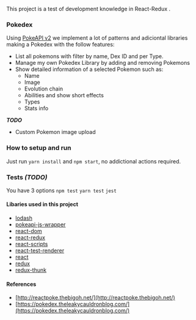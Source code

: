 This project is a test of development knowledge in React-Redux .
### Pokedex
Using [PokeAPI v2](https://pokeapi.co/docsv2/#) we implement a lot of patterns and adiciontal libraries making a Pokedex with the follow features:
- List all pokemons with filter by name, Dex ID and per Type.
- Manage my own Pokedex Library by adding and removing Pokemons
- Show detailed information of a selected Pokemon such as:
    - Name
    - Image
    - Evolution chain
    - Abilities and show short effects
    - Types
    - Stats info

***TODO***  
 - Custom Pokemon image upload
 
### How to setup and run
Just run `yarn install` and `npm start`, no addictional actions required.

### Tests _(TODO)_
You have 3 options
`npm test` 
`yarn test` 
`jest` 


#### Libaries used in this project
 - [lodash](https://lodash.com/docs/4.17.11)
 - [pokeapi-js-wrapper](https://github.com/PokeAPI/pokeapi-js-wrapper)
 - [react-dom](https://reactjs.org/docs/getting-started.html)
 - [react-redux](https://github.com/reduxjs/react-redux)
 - [react-scripts](https://github.com/facebook/create-react-app)
 - [react-test-renderer](https://github.com/facebook/react)
 - [react](https://github.com/facebook/react)
 - [redux](https://redux.js.org/introduction/getting-started)
 - [redux-thunk](https://github.com/reduxjs/redux-thunk)

#### References
- [http://reactpoke.thebigoh.net/](http://reactpoke.thebigoh.net/)
- [https://pokedex.theleakycauldronblog.com/](https://pokedex.theleakycauldronblog.com/)
